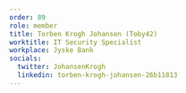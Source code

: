 ```yaml
---
order: 89
role: member
title: Torben Krogh Johansen (Toby42)
worktitle: IT Security Specialist
workplace: Jyske Bank
socials:
  twitter: JohansenKrogh
  linkedin: torben-krogh-johansen-26b11813
---
```

